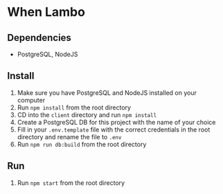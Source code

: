 # When Lambo

## Dependencies
- PostgreSQL, NodeJS

## Install
1. Make sure you have PostgreSQL and NodeJS installed on your computer
2. Run `npm install` from the root directory
3. CD into the `client` directory and run `npm install`
4. Create a PostgreSQL DB for this project with the name of your choice
5. Fill in your `.env.template` file with the correct credentials in the root directory and rename the file to `.env`
6. Run `npm run db:build` from the root directory

## Run
1. Run `npm start` from the root directory
